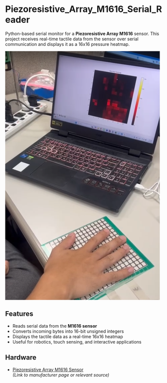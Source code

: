 # Piezoresistive_Array_M1616_Serial_Reader

Python-based serial monitor for a **Piezoresistive Array M1616** sensor. This project receives real-time tactile data from the sensor over serial communication and displays it as a 16x16 pressure heatmap.

![Example](img/example.png)

## Features
- Reads serial data from the **M1616 sensor**
- Converts incoming bytes into 16-bit unsigned integers
- Displays the tactile data as a real-time 16x16 heatmap
- Useful for robotics, touch sensing, and interactive applications

## Hardware
- [Piezoresistive Array M1616 Sensor](https://th.aliexpress.com/item/1005008874688367.html?gatewayAdapt=glo2tha)  
  *(Link to manufacturer page or relevant source)*
